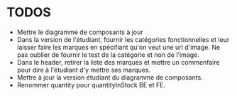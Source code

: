 # TODOS

- Mettre le diagramme de composants à jour
- Dans la version de l'étudiant, fournir les catégories fonctionnelles et leur laisser faire les marques en spécifiant qu'on veut une url d'image. Ne pas oublier de fournir le test de la catégorie et non de l'image.
- Dans le header, retirer la liste des marques et mettre un commenfaire pour dire à l'étudiant d'y mettre ses marques.
- Mettre à jour la version étudiant du diagramme de composants.
- Renommer quantity pour quantityInStock BE et FE.

